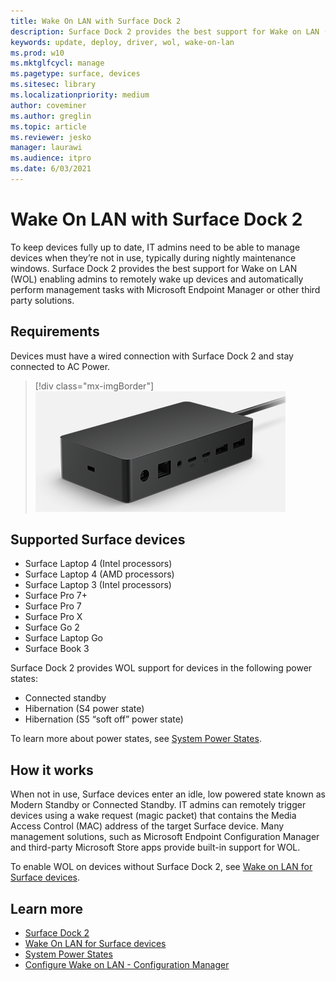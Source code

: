 ```yaml
---
title: Wake On LAN with Surface Dock 2
description: Surface Dock 2 provides the best support for Wake on LAN (WOL) enabling admins to remotely wake up devices and automatically perform management tasks.
keywords: update, deploy, driver, wol, wake-on-lan
ms.prod: w10
ms.mktglfcycl: manage
ms.pagetype: surface, devices
ms.sitesec: library
ms.localizationpriority: medium
author: coveminer
ms.author: greglin
ms.topic: article
ms.reviewer: jesko
manager: laurawi
ms.audience: itpro
ms.date: 6/03/2021
---
```


# Wake On LAN with Surface Dock 2

To keep devices fully up to date, IT admins need to be able to manage devices when they’re not in use, typically during nightly maintenance windows. Surface Dock 2 provides the best support for Wake on LAN (WOL) enabling admins to remotely wake up devices and automatically perform management tasks with Microsoft Endpoint Manager or other third party solutions.

## Requirements

Devices must have a wired connection with Surface Dock 2 and stay connected to AC Power.

> [!div class="mx-imgBorder"]
> ![Surface Dock 2](images/surface-dock2-angled.png)

## Supported Surface devices

- Surface Laptop 4 (Intel processors)
- Surface Laptop 4 (AMD processors)
- Surface Laptop 3 (Intel processors)
- Surface Pro 7+
- Surface Pro 7
- Surface Pro X
- Surface Go 2
- Surface Laptop Go
- Surface Book 3

Surface Dock 2 provides WOL support for devices in the following power states:

- Connected standby
- Hibernation (S4 power state)
- Hibernation (S5 “soft off” power state)

To learn more about power states, see [System Power States](/windows/win32/power/system-power-states).

## How it works

When not in use, Surface devices enter an idle, low powered state known as Modern Standby or Connected Standby. IT admins can remotely trigger devices using a wake request (magic packet) that contains the Media Access Control (MAC) address of the target Surface device. Many management solutions, such as Microsoft Endpoint Configuration Manager and third-party Microsoft Store apps provide built-in support for WOL.

To enable WOL on devices without Surface Dock 2, see [Wake on LAN for Surface devices](wake-on-lan-for-surface-devices.md).

## Learn more

- [Surface Dock 2](https://www.microsoft.com/p/surface-dock-2-for-business/8q4hgc6kbmdq?)
- [Wake On LAN for Surface devices](wake-on-lan-for-surface-devices.md)
- [System Power States](/windows/win32/power/system-power-states)
- [Configure Wake on LAN - Configuration Manager](/mem/configmgr/core/clients/deploy/configure-wake-on-lan)

